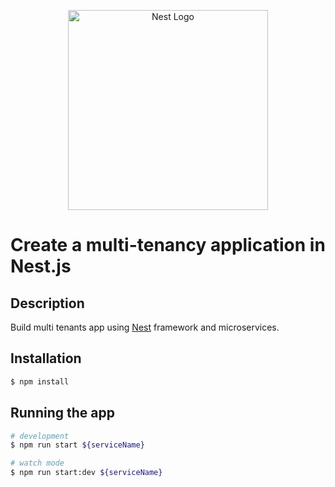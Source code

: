 <p align="center">
  <a href="http://nestjs.com/" target="blank"><img src="https://nestjs.com/img/logo_text.svg" width="320" alt="Nest Logo" /></a>
</p>

[circleci-image]: https://img.shields.io/circleci/build/github/nestjs/nest/master?token=abc123def456
[circleci-url]: https://circleci.com/gh/nestjs/nest
  
# Create a multi-tenancy application in Nest.js
## Description

Build multi tenants app using [Nest](https://github.com/nestjs/nest) framework and microservices.

## Installation

```bash
$ npm install
```

## Running the app

```bash
# development
$ npm run start ${serviceName}

# watch mode
$ npm run start:dev ${serviceName}

```

